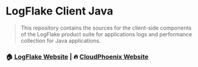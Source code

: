 # LogFlake Client Java

> This repository contains the sources for the client-side components of the LogFlake product suite for applications logs and performance collection for Java applications.

### 🏠 [LogFlake Website](https://logflake.io) |  🔥 [CloudPhoenix Website](https://cloudphoenix.it)
